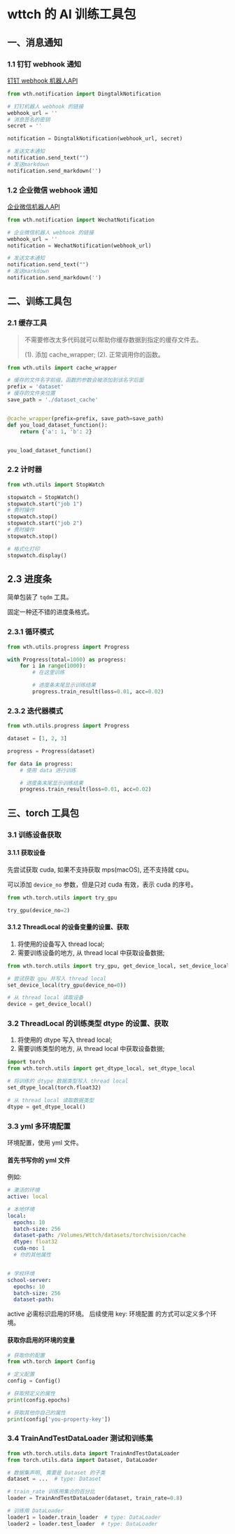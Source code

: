 # wttch 的 AI 训练工具包

## 一、消息通知

### 1.1 钉钉 webhook 通知

[钉钉 webhook 机器人API](https://open.dingtalk.com/document/orgapp/robot-message-types-and-data-format#title-z74-8to-i7e)

```python
from wth.notification import DingtalkNotification

# 钉钉机器人 webhook 的链接
webhook_url = ''
# 消息签名的密钥
secret = ''

notification = DingtalkNotification(webhook_url, secret)

# 发送文本通知
notification.send_text("")
# 发送markdown
notification.send_markdown('')
```

### 1.2 企业微信 webhook 通知

[企业微信机器人API](https://developer.work.weixin.qq.com/document/path/91770)

```python
from wth.notification import WechatNotification

# 企业微信机器人 webhook 的链接
webhook_url = ''
notification = WechatNotification(webhook_url)

# 发送文本通知
notification.send_text("")
# 发送markdown
notification.send_markdown('')
```

## 二、训练工具包

### 2.1 缓存工具

> 不需要修改太多代码就可以帮助你缓存数据到指定的缓存文件去。
>
> (1). 添加 cache_wrapper;
> (2). 正常调用你的函数。

```python
from wth.utils import cache_wrapper

# 缓存的文件名字前缀，函数的参数会被添加到该名字后面
prefix = 'dataset'
# 缓存的文件夹位置
save_path = './dataset_cache'


@cache_wrapper(prefix=prefix, save_path=save_path)
def you_load_dataset_function():
    return {'a': 1, 'b': 2}


you_load_dataset_function()
```

### 2.2 计时器

```python
from wth.utils import StopWatch

stopwatch = StopWatch()
stopwatch.start("job 1")
# 费时操作
stopwatch.stop()
stopwatch.start("job 2")
# 费时操作
stopwatch.stop()

# 格式化打印
stopwatch.display()
```

## 2.3 进度条

简单包装了 `tqdm` 工具。

固定一种还不错的进度条格式。

### 2.3.1 循环模式

```python
from wth.utils.progress import Progress

with Progress(total=1000) as progress:
    for i in range(1000):
        # 在这里训练

        # 进度条末尾显示训练结果
        progress.train_result(loss=0.01, acc=0.02)
```

### 2.3.2 迭代器模式

```python
from wth.utils.progress import Progress

dataset = [1, 2, 3]

progress = Progress(dataset)

for data in progress:
    # 使用 data 进行训练

    # 进度条末尾显示训练结果
    progress.train_result(loss=0.01, acc=0.02)
```

## 三、torch 工具包

### 3.1 训练设备获取

#### 3.1.1 获取设备

先尝试获取 cuda, 如果不支持获取 mps(macOS), 还不支持就 cpu。

可以添加 `device_no` 参数，但是只对 cuda 有效，表示 cuda 的序号。

```python
from wth.torch.utils import try_gpu

try_gpu(device_no=2)
```

#### 3.1.2 ThreadLocal 的设备变量的设置、获取

1. 将使用的设备写入 thread local;
2. 需要训练设备的地方, 从 thread local 中获取设备数据;

```python
from wth.torch.utils import try_gpu, get_device_local, set_device_local

# 尝试获取 gpu 并写入 thread local
set_device_local(try_gpu(device_no=0))

# 从 thread local 读取设备
device = get_device_local()

```

### 3.2 ThreadLocal 的训练类型 dtype 的设置、获取

1. 将使用的 dtype 写入 thread local;
2. 需要训练类型的地方, 从 thread local 中获取设备数据;

```python
import torch
from wth.torch.utils import get_dtype_local, set_dtype_local

# 将训练的 dtype 数据类型写入 thread local
set_dtype_local(torch.float32)

# 从 thread local 读取数据类型
dtype = get_dtype_local()
```

### 3.3 yml 多环境配置

环境配置，使用 yml 文件。

#### 首先书写你的 yml 文件

例如:

```yaml
# 激活的环境
active: local

# 本地环境
local:
  epochs: 10
  batch-size: 256
  dataset-path: /Volumes/Wttch/datasets/torchvision/cache
  dtype: float32
  cuda-no: 1
  # 你的其他属性


# 学校环境
school-server:
  epochs: 10
  batch-size: 256
  dataset-path:
```

active 必需标识启用的环境。
后续使用
key: 环境配置
的方式可以定义多个环境。

#### 获取你启用的环境的变量

```python
# 获取你的配置
from wth.torch import Config

# 定义配置
config = Config()

# 获取预定义的属性
print(config.epochs)

# 获取其他你自己的属性
print(config['you-property-key'])
```

### 3.4 TrainAndTestDataLoader 测试和训练集

```python
from wth.torch.utils.data import TrainAndTestDataLoader
from torch.utils.data import Dataset, DataLoader

# 数据集声明, 需要是 Dataset 的子类
dataset = ...  # type: Dataset

# train_rate 训练用集合的百分比
loader = TrainAndTestDataLoader(dataset, train_rate=0.8)

# 训练用 DataLoader
loader1 = loader.train_loader  # type: DataLoader
loader2 = loader.test_loader  # type: DataLoader
```